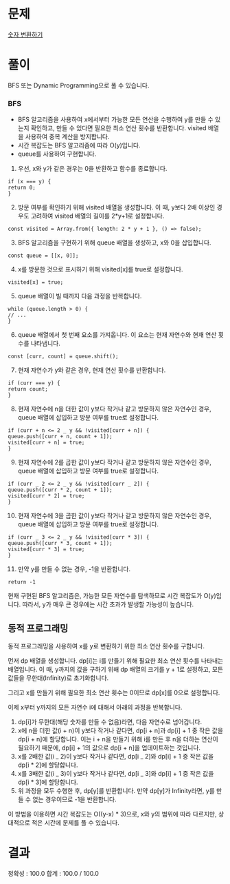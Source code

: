 # 문제

[숫자 변환하기](https://school.programmers.co.kr/learn/courses/30/lessons/148653)

# 풀이

BFS 또는 Dynamic Programming으로 풀 수 있습니다.

### BFS

- BFS 알고리즘을 사용하여 x에서부터 가능한 모든 연산을 수행하여 y를 만들 수 있는지 확인하고, 만들 수 있다면 필요한 최소 연산 횟수를 반환합니다. visited 배열을 사용하여 중복 계산을 방지합니다.
- 시간 복잡도는 BFS 알고리즘에 따라 O(y)입니다.
- queue를 사용하여 구현합니다.

1. 우선, x와 y가 같은 경우는 0을 반환하고 함수를 종료합니다.

```
if (x === y) {
return 0;
}
```

2. 방문 여부를 확인하기 위해 visited 배열을 생성합니다. 이 때, y보다 2배 이상인 경우도 고려하여 visited 배열의 길이를 2\*y+1로 설정합니다.

```
const visited = Array.from({ length: 2 * y + 1 }, () => false);
```

3. BFS 알고리즘을 구현하기 위해 queue 배열을 생성하고, x와 0을 삽입합니다.

```
const queue = [[x, 0]];
```

4. x를 방문한 것으로 표시하기 위해 visited[x]를 true로 설정합니다.

```
visited[x] = true;
```

5. queue 배열이 빌 때까지 다음 과정을 반복합니다.

```
while (queue.length > 0) {
// ...
}
```

6. queue 배열에서 첫 번째 요소를 가져옵니다. 이 요소는 현재 자연수와 현재 연산 횟수를 나타냅니다.

```
const [curr, count] = queue.shift();
```

7. 현재 자연수가 y와 같은 경우, 현재 연산 횟수를 반환합니다.

```
if (curr === y) {
return count;
}
```

8. 현재 자연수에 n을 더한 값이 y보다 작거나 같고 방문하지 않은 자연수인 경우, queue 배열에 삽입하고 방문 여부를 true로 설정합니다.

```
if (curr + n <= 2 _ y && !visited[curr + n]) {
queue.push([curr + n, count + 1]);
visited[curr + n] = true;
}
```

9. 현재 자연수에 2를 곱한 값이 y보다 작거나 같고 방문하지 않은 자연수인 경우, queue 배열에 삽입하고 방문 여부를 true로 설정합니다.

```
if (curr _ 2 <= 2 _ y && !visited[curr _ 2]) {
queue.push([curr * 2, count + 1]);
visited[curr * 2] = true;
}
```

10. 현재 자연수에 3을 곱한 값이 y보다 작거나 같고 방문하지 않은 자연수인 경우, queue 배열에 삽입하고 방문 여부를 true로 설정합니다.

```
if (curr _ 3 <= 2 _ y && !visited[curr * 3]) {
queue.push([curr * 3, count + 1]);
visited[curr * 3] = true;
}
```

11. 만약 y를 만들 수 없는 경우, -1을 반환합니다.

```
return -1
```

현재 구현된 BFS 알고리즘은, 가능한 모든 자연수를 탐색하므로 시간 복잡도가 O(y)입니다. 따라서, y가 매우 큰 경우에는 시간 초과가 발생할 가능성이 높습니다.

## 동적 프로그래밍

동적 프로그래밍을 사용하여 x를 y로 변환하기 위한 최소 연산 횟수를 구합니다.

먼저 dp 배열을 생성합니다. dp[i]는 i를 만들기 위해 필요한 최소 연산 횟수를 나타내는 배열입니다. 이 때, y까지의 값을 구하기 위해 dp 배열의 크기를 y + 1로 설정하고, 모든 값들을 무한대(Infinity)로 초기화합니다.

그리고 x를 만들기 위해 필요한 최소 연산 횟수는 0이므로 dp[x]를 0으로 설정합니다.

이제 x부터 y까지의 모든 자연수 i에 대해서 아래의 과정을 반복합니다.

1. dp[i]가 무한대(해당 숫자를 만들 수 없음)라면, 다음 자연수로 넘어갑니다.
2. x에 n을 더한 값(i + n)이 y보다 작거나 같다면, dp[i + n]과 dp[i] + 1 중 작은 값을 dp[i + n]에 할당합니다. 이는 i + n을 만들기 위해 i를 만든 후 n을 더하는 연산이 필요하기 때문에, dp[i] + 1의 값으로 dp[i + n]을 업데이트하는 것입니다.
3. x를 2배한 값(i _ 2)이 y보다 작거나 같다면, dp[i _ 2]와 dp[i] + 1 중 작은 값을 dp[i * 2]에 할당합니다.
4. x를 3배한 값(i _ 3)이 y보다 작거나 같다면, dp[i _ 3]와 dp[i] + 1 중 작은 값을 dp[i * 3]에 할당합니다.
5. 위 과정을 모두 수행한 후, dp[y]를 반환합니다. 만약 dp[y]가 Infinity라면, y를 만들 수 없는 경우이므로 -1을 반환합니다.

이 방법을 이용하면 시간 복잡도는 O((y-x) \* 3)으로, x와 y의 범위에 따라 다르지만, 상대적으로 적은 시간에 문제를 풀 수 있습니다.

# 결과

정확성 : 100.0
합계 : 100.0 / 100.0
